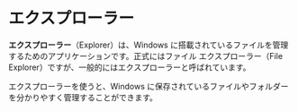 # エクスプローラー

**エクスプローラー**（Explorer）は、Windows に搭載されているファイルを管理するためのアプリケーションです。正式にはファイル エクスプローラー（File Explorer）ですが、一般的にはエクスプローラーと呼ばれています。

エクスプローラーを使うと、Windows に保存されているファイルやフォルダーを分かりやすく管理することができます。